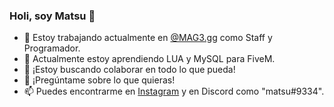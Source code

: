 ### Holi, soy Matsu 👋


- 🔭 Estoy trabajando actualmente en [@MAG3.gg](https://instagram.com/mag3.gg) como Staff y Programador.
- 🌱 Actualmente estoy aprendiendo LUA y MySQL para FiveM.
- 👯 ¡Estoy buscando colaborar en todo lo que pueda!
- 💬 ¡Pregúntame sobre lo que quieras!
- 📫 Puedes encontrarme en [Instagram](https://instagram.com/maty.js) y en Discord como "matsu#9334".
